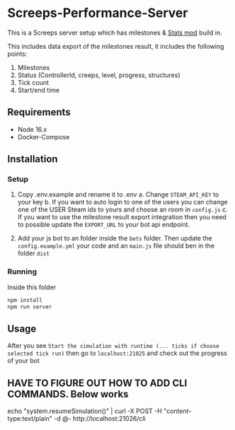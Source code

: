 # Screeps-Performance-Server

This is a Screeps server setup which has milestones & [Stats mod](https://github.com/The-International-Screeps-Bot/screepsmod-server-stats) build in.

This includes data export of the milestones result, it includes the following points:

1. Milestones
2. Status (ControllerId, creeps, level, progress, structures)
3. Tick count
4. Start/end time

## Requirements

- Node 16.x
- Docker-Compose

## Installation

### Setup

1. Copy .env.example and rename it to .env
a. Change `STEAM_API_KEY` to your key
b. If you want to auto login to one of the users you can change one of the USER Steam ids to yours and choose an room in `config.js`
c. If you want to use the milestone result export integration then you need to possible update the `EXPORT_URL` to your bot api endpoint.

2. Add your js bot to an folder inside the `bots` folder. Then update the `config.example.yml` your code and an `main.js` file should ben in the folder `dist`

### Running

Inside this folder

```bash
npm install
npm run server
```

## Usage

After you see `Start the simulation with runtime (... ticks if choose selected tick run)` then go to `localhost:21025` and check out the progress of your bot

## HAVE TO FIGURE OUT HOW TO ADD CLI COMMANDS. Below works
echo "system.resumeSimulation()" | curl -X POST -H "content-type:text/plain" -d @- http://localhost:21026/cli